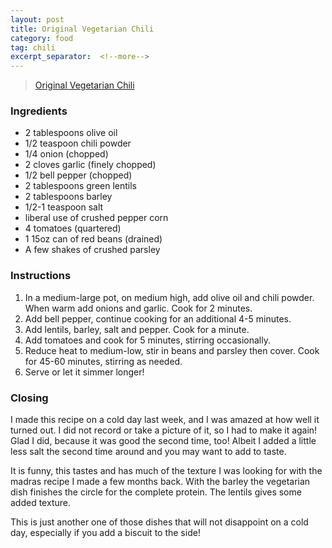 ```yaml
---
layout: post
title: Original Vegetarian Chili
category: food
tag: chili
excerpt_separator:  <!--more-->
---
```


<blockquote class="imgur-embed-pub" lang="en" data-id="a/avrTBAa"  ><a href="//imgur.com/a/avrTBAa">Original Vegetarian Chili</a></blockquote><script async src="//s.imgur.com/min/embed.js" charset="utf-8"></script>

### Ingredients
* 2 tablespoons olive oil
* 1/2 teaspoon chili powder
* 1/4 onion (chopped)
* 2 cloves garlic (finely chopped)
* 1/2 bell pepper (chopped)
* 2 tablespoons green lentils
* 2 tablespoons barley
* 1/2-1 teaspoon salt
* liberal use of crushed pepper corn
* 4 tomatoes (quartered)
* 1 15oz can of red beans (drained)
* A few shakes of crushed parsley

### Instructions
1. In a medium-large pot, on medium high, add olive oil and chili powder. When warm add onions and garlic. Cook for 2 minutes.
2. Add bell pepper, continue cooking for an additional 4-5 minutes.
3. Add lentils, barley, salt and pepper. Cook for a minute.
4. Add tomatoes and cook for 5 minutes, stirring occasionally.
5. Reduce heat to medium-low, stir in beans and parsley then cover. Cook for 45-60 minutes, stirring as needed.
6. Serve or let it simmer longer!

### Closing
I made this recipe on a cold day last week, and I was amazed at how well it turned out. I did not record or take a picture of it, so I had to make it again! Glad I did, because it was good the second time, too! Albeit I added a little less salt the second time around and you may want to add to taste.

It is funny, this tastes and has much of the texture I was looking for with the madras recipe I made a few months back. With the barley the vegetarian dish finishes the circle for the complete protein. The lentils gives some added texture.

This is just another one of those dishes that will not disappoint on a cold day, especially if you add a biscuit to the side!